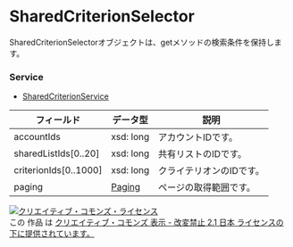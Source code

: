 # SharedCriterionSelector
SharedCriterionSelectorオブジェクトは、getメソッドの検索条件を保持します。
### Service
+ [SharedCriterionService](../services/SharedCriterionService.md)

| フィールド | データ型 | 説明 | 
|---|---|---|
| accountIds| xsd: long| アカウントIDです。 |
| sharedListIds[0..20]| xsd: long| 共有リストのIDです。 |
| criterionIds[0..1000]| xsd: long| クライテリオンのIDです。 |
| paging| <a href="../data/Paging.md">Paging</a>| ページの取得範囲です。 |
<a rel="license" href="http://creativecommons.org/licenses/by-nd/2.1/jp/"><img alt="クリエイティブ・コモンズ・ライセンス" style="border-width:0" src="https://i.creativecommons.org/l/by-nd/2.1/jp/88x31.png" /></a><br />この 作品 は <a rel="license" href="http://creativecommons.org/licenses/by-nd/2.1/jp/">クリエイティブ・コモンズ 表示 - 改変禁止 2.1 日本 ライセンスの下に提供されています。</a>

